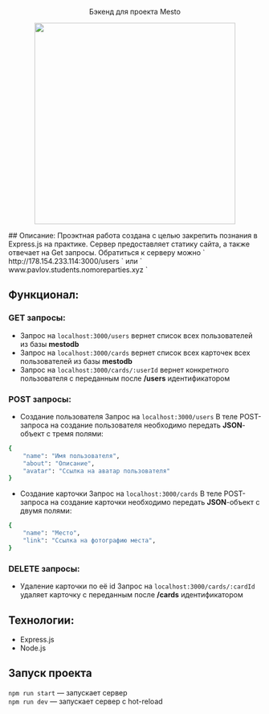 
<p align="center"> 
Бэкенд для проекта Mesto
 </p>
     <p align="center"> 
    <img src="" width="400">
     </p>
## Описание:
Проэктная работа создана с целью закрепить познания в Express.js на практике. Сервер предоставляет статику сайта, а также отвечает на Get запросы.
Обратиться к серверу можно ` http://178.154.233.114:3000/users ` или  ` www.pavlov.students.nomoreparties.xyz  `

## Функционал: 
### GET запросы:
- Запрос на `localhost:3000/users` вернет список всех пользователей из базы **mestodb**
- Запрос на `localhost:3000/cards` вернет список всех карточек всех пользователей из базы **mestodb**
- Запрос на `localhost:3000/cards/:userId` вернет конкретного пользователя с переданным после **/users** идентификатором

### POST запросы:
- Создание пользователя
Запрос на `localhost:3000/users`
В теле POST-запроса на создание пользователя необходимо передать **JSON**-объект с тремя полями:
```sh
{
    "name": "Имя пользователя",
    "about": "Описание",
    "avatar": "Ссылка на аватар пользователя"
}
```
- Создание карточки
Запрос на `localhost:3000/cards`
В теле POST-запроса на создание карточки необходимо передать **JSON**-объект с двумя полями:
```sh
{
    "name": "Место",
    "link": "Ссылка на фотографию места",
}
```
### DELETE запросы:
- Удаление карточки по её id
Запрос на `localhost:3000/cards/:cardId` удаляет карточку с переданным после **/cards** идентификатором

## Технологии:
* Express.js
* Node.js


## Запуск проекта

`npm run start` — запускает сервер   
`npm run dev` — запускает сервер с hot-reload


